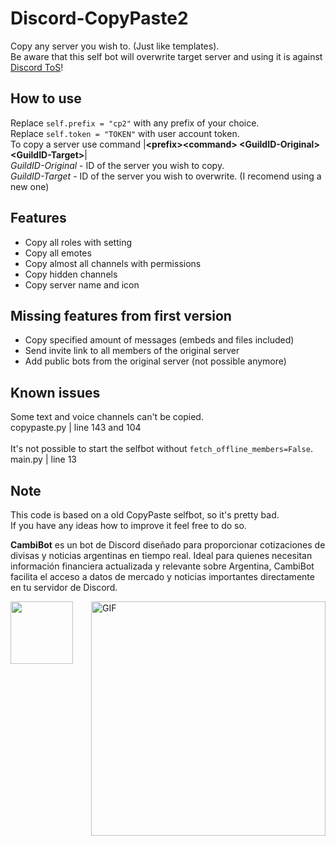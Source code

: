 # Discord-CopyPaste2
 Copy any server you wish to. (Just like templates). <br>
 Be aware that this self bot will overwrite target server and using it is against [Discord ToS](https://discord.com/terms)! <br> 
 
 ## How to use
 Replace `self.prefix = "cp2"` with any prefix of your choice. <br>
 Replace `self.token = "TOKEN"` with user account token. <br>
 To copy a server use command |**\<prefix>\<command> \<GuildID-Original> \<GuildID-Target>**| <br>
 *GuildID-Original* - ID of the server you wish to copy. <br>
 *GuildID-Target* - ID of the server you wish to overwrite. (I recomend using a new one) <br>
 
 ## Features
 - Copy all roles with setting
 - Copy all emotes
 - Copy almost all channels with permissions
 - Copy hidden channels
 - Copy server name and icon
 
 ## Missing features from first version
 - Copy specified amount of messages (embeds and files included)
 - Send invite link to all members of the original server
 - Add public bots from the original server (not possible anymore)
 
 ## Known issues
Some text and voice channels can't be copied. <br>
copypaste.py | line 143 and 104 <br>
<br>
 It's not possible to start the selfbot without `fetch_offline_members=False`.<br>
 main.py | line 13 <br>

## Note
This code is based on a old CopyPaste selfbot, so it's pretty bad. <br> 
If you have any ideas how to improve it feel free to do so.


**CambiBot** es un bot de Discord diseñado para proporcionar cotizaciones de divisas y noticias argentinas en tiempo real. Ideal para quienes necesitan información financiera actualizada y relevante sobre Argentina, CambiBot facilita el acceso a datos de mercado y noticias importantes directamente en tu servidor de Discord.

<img align="right" width="375" alt="GIF" src="https://github.com/vimalverma558/vimalverma558/blob/v2/img/dino.gif" />
  <img src="https://discord.rovelstars.com/assets/img/bot/logo.svg" height='100px' width='100px' />


